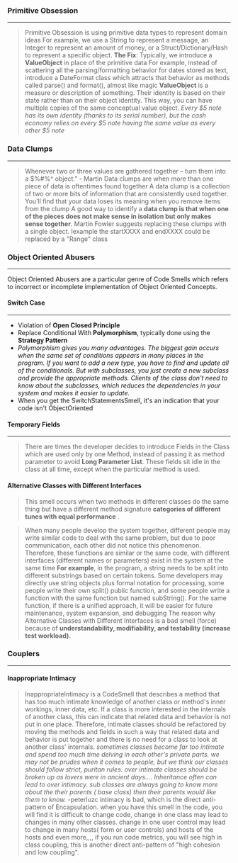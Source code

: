 
### Primitive Obsession
---
> Primitive Obsession is using primitive data types to represent domain ideas
> For example, we use a String to represent a message, an Integer to represent an amount of money, or a Struct/Dictionary/Hash to represent a specific object.
> **The Fix**: Typically, we introduce a **ValueObject** in place of the primitive data
> For example, instead of scattering all the parsing/formatting behavior for dates stored as text, introduce a DateFormat class which attracts that behavior as methods called parse() and format(), almost like magic
> **ValueObject** is a measure or description of something. Their identity is based on their state rather than on their object identity. This way, you can have multiple copies of the same conceptual value object. _Every $5 note has its own identity (thanks to its serial number), but the cash economy relies on every $5 note having the same value as every other $5 note_
### Data Clumps
---
>Whenever two or three values are gathered together – turn them into a $%#%^ object.” - Martin
>Data clumps are when more than one piece of data is oftentimes found together
>A data clump is a collection of two or more bits of information that are consistently used together. You’ll find that your data loses its meaning when you remove items from the clump
>A good way to identify a **data clump is that when one of the pieces does not make sense in isolation but only makes sense together**.
>Martin Fowler suggests replacing these clumps with a single object. Iexample  the startXXXX and endXXXX could be replaced by a "Range" class

### **Object Oriented Abusers** 
---
Object Oriented Abusers are a particular genre of Code Smells which refers to incorrect or incomplete implementation of Object Oriented Concepts.

#### Switch Case
---
- Violation of **Open Closed Principle**
- Replace Conditional With **Polymorphism**, typically done using the **Strategy Pattern**
- _Polymorphism gives you many advantages. The biggest gain occurs when the same set of conditions appears in many places in the program. If you want to add a new type, you have to find and update all of the conditionals. But with subclasses, you just create a new subclass and provide the appropriate methods. Clients of the class don't need to know about the subclasses, which reduces the dependencies in your system and makes it easier to update._
- When you get the SwitchStatementsSmell, it's an indication that your code isn't ObjectOriented

#### Temporary Fields
----
>There are times the developer decides to introduce Fields in the Class which are used only by one Method, instead of passing it as method parameter to avoid **Long Parameter List**. These fields sit idle in the class at all time, except when the particular method is used.

#### Alternative Classes with Different Interfaces
>This smell occurs when two methods in different classes do the same thing but have a different method signature
>**categories of different tunes with equal performance** .

>When many people develop the system together, different people may write similar code to deal with the same problem, but due to poor communication, each other did not notice this phenomenon. Therefore, these functions are similar or the same code, with different interfaces (different names or parameters) exist in the system at the same time
>**For example**, in the program, a string needs to be split into different substrings based on certain tokens. Some developers may directly use string objects plus formal notation for processing, some people write their own split() public function, and some people write a function with the same function but named subString(). For the same function, if there is a unified approach, it will be easier for future maintenance, system expansion, and debugging
>The reason why Alternative Classes with Different Interfaces is a bad smell (force)   because of  **understandability,  modifiability, and testability (increase test workload).**

### **Couplers**
---
 #### Inappropriate Intimacy
> InappropriateIntimacy is a CodeSmell that describes a method that has too much intimate knowledge of another class or method's inner workings, inner data, etc.
> If a class is more interested in the internals of another class, this can indicate that related data and behavior is not put in one place. Therefore, intimate classes should be refactored by moving the methods and fields in such a way that related data and behavior is put together and there is no need for a class to look at another class' internals.
> _sometimes classes become far too intimate and spend too much time delving in each other's private parts. we may not be prudes when it comes to people, but we think our classes should follow strict, puritan rules. over intimate classes should be broken up as lovers were in ancient days.... Inheritance often can lead to over intimacy. sub classes are always going to know more about the their parents ( base class) then their parents would like them to know._
> -peterluzc
intimacy is bad, which is the direct anti-pattern of Encapsulation. when you have this smell in the code, you will find it is difficult to change code, change in one class may lead to changes in many other classes. change in one user control may lead to change in many hosts( form or user controls) and hosts of the hosts and even more,,,, if you run code metrics, you will see high in class coupling, this is another direct anti-pattern of "high cohesion and low coupling".
<!--stackedit_data:
eyJoaXN0b3J5IjpbLTE5MTU4NDM0NDgsNjkwMzQ3NTEzLC0xOD
cwNDk3MzQ0LC0xMDY2OTU2Mzc4LDExMjk1NTc5NTQsLTUxMDI1
ODE1LDU5Mzg0NjgwOCw4MzYzMTQ3ODYsNTg2NjY0Mzk2LC0xOD
AzMzIyMzEsLTI5NzY4NDQ4NCwxMDA4MDgzNDk2XX0=
-->